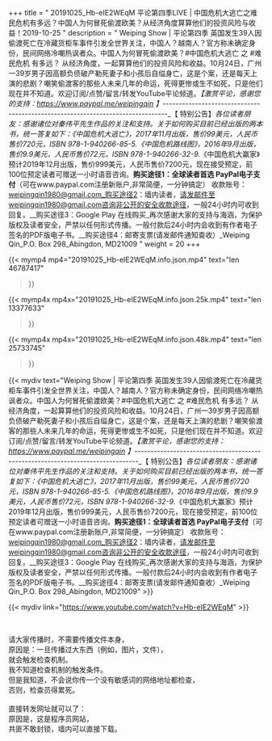 +++
title = " 20191025_Hb-eIE2WEqM ‪平论第四季LIVE | 中国危机大逃亡之难民危机有多远？中国人为何冒死偷渡欧美？从经济角度算算他们的投资风险与收益！‬2019-10-25 "
description = " Weiping Show | 平论第四季 英国发生39人因偷渡死亡在冷藏货柜车事件引发全世界关注，中国人？越南人？官方称未确定身份，民间网络冷嘲热讽者众。中国人为何冒死偷渡欧美？#中国危机大逃亡 之 #难民危机 有多远？ 从经济角度，一起算算他们的投资风险和收益。10月24日，广州一39岁男子因高额负债破产勒死妻子和小孩后自缢身亡，这是个案，还是每天上演的悲剧？嘲笑偷渡客的那些人未来几年的命运，死得更惨或生不如死，只是他们现在并不知道。欢迎订阅/点赞/留言/转发YouTube平论频道。_【激赏平论，感谢您的支持：https://www.paypal.me/weipingqin 】_-------------------------------------------------------------------------------_【 特别公告】_各位读者朋友：_感谢诸位对秦伟平先生作品的关注和支持。_关于如何购买目前已经出版的两本书，统一答复如下：_《中国危机大逃亡》，2017年11月出版，售价99美元，人民币售价720元，ISBN 978-1-940266-85-5._《中国危机路线图》，2016年9月出版，售价9.9美元，人民币售价72元，ISBN 978-1-940266-32-9._《中国危机大赢家》预计2019年12月出版，售价999美元，人民币售价7200元，现在接受预定，前100位预定读者可赠送一小时语音咨询。__购买途径1：全球读者首选 PayPal电子支付__（可在www.paypal.com注册新账户,非常简便，一分钟搞定）     收款账号：weipingqin1980@gmail.com_购买途径2：墙内读者，请发邮件至weipingqin1980@gmail.com咨询非公开的安全收款途径，一般24小时内可收到回复。__购买途径3：Google Play 在线购买_再次感谢大家的支持与海涵，为保护版权及读者安全，严禁以任何形式传播。一般付款后24小时内会收到有作者电子签名的PDF版电子书。__购买途径4：邮寄支票(请发邮件通知查收）_Weiping Qin_P.O. Box 298_Abingdon, MD21009 "
weight = 20
+++

{{< mymp4 mp4="20191025_Hb-eIE2WEqM.info.json.mp4" 
text="len 46787417"
>}}

{{< mymp4x  mp4x="20191025_Hb-eIE2WEqM.info.json.25k.mp4"
text="len 13377633"
>}}

{{< mymp4x  mp4x="20191025_Hb-eIE2WEqM.info.json.48k.mp4"
text="len 25733745"
>}}


{{< mydiv text="Weiping Show | 平论第四季 英国发生39人因偷渡死亡在冷藏货柜车事件引发全世界关注，中国人？越南人？官方称未确定身份，民间网络冷嘲热讽者众。中国人为何冒死偷渡欧美？#中国危机大逃亡 之 #难民危机 有多远？ 从经济角度，一起算算他们的投资风险和收益。10月24日，广州一39岁男子因高额负债破产勒死妻子和小孩后自缢身亡，这是个案，还是每天上演的悲剧？嘲笑偷渡客的那些人未来几年的命运，死得更惨或生不如死，只是他们现在并不知道。欢迎订阅/点赞/留言/转发YouTube平论频道。_【激赏平论，感谢您的支持：https://www.paypal.me/weipingqin 】_-------------------------------------------------------------------------------_【 特别公告】_各位读者朋友：_感谢诸位对秦伟平先生作品的关注和支持。_关于如何购买目前已经出版的两本书，统一答复如下：_《中国危机大逃亡》，2017年11月出版，售价99美元，人民币售价720元，ISBN 978-1-940266-85-5._《中国危机路线图》，2016年9月出版，售价9.9美元，人民币售价72元，ISBN 978-1-940266-32-9._《中国危机大赢家》预计2019年12月出版，售价999美元，人民币售价7200元，现在接受预定，前100位预定读者可赠送一小时语音咨询。__购买途径1：全球读者首选 PayPal电子支付__（可在www.paypal.com注册新账户,非常简便，一分钟搞定）     收款账号：weipingqin1980@gmail.com_购买途径2：墙内读者，请发邮件至weipingqin1980@gmail.com咨询非公开的安全收款途径，一般24小时内可收到回复。__购买途径3：Google Play 在线购买_再次感谢大家的支持与海涵，为保护版权及读者安全，严禁以任何形式传播。一般付款后24小时内会收到有作者电子签名的PDF版电子书。__购买途径4：邮寄支票(请发邮件通知查收）_Weiping Qin_P.O. Box 298_Abingdon, MD21009" >}}
<br>

{{< mydiv link="https://www.youtube.com/watch?v=Hb-eIE2WEqM" >}}


<br>

请大家传播时，不需要传播文件本身，<br>
原因是：一旦传播过大东西（例如，图片，文件），<br>
就会触发检查机制。<br>
我不知道检查机制的触发条件。<br>
但是我知道，不会说你传一个没有敏感词的网络地址都检查，<br>
否则，检查员得累死。<br><br>
直接转发网址就可以了：<br>
原因是，这是程序员网站，<br>
共匪不敢封锁，墙内可以直接下载。


